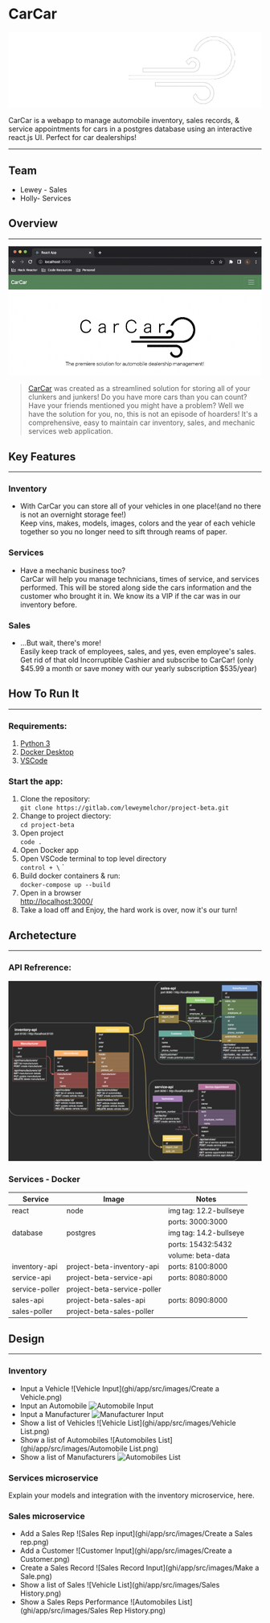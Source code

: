 # CarCar
![Our logo](ghi/app/src/images/CCLW.png)

CarCar is a webapp to manage automobile inventory, sales records, & service appointments for cars in a postgres database using an interactive react.js UI. Perfect for car dealerships!

---

## Team
* Lewey - Sales
* Holly- Services

## Overview

---

![home page](ghi/app/src/images/CarCarHome.png)
> [CarCar](http://localhost:3000/) was created as a streamlined solution for storing all of your clunkers and junkers! Do you have more cars than you can count? Have your friends mentioned you might have a problem? Well we have the solution for you, no, this is not an episode of hoarders! It's a comprehensive, easy to maintain car inventory, sales, and mechanic services web application.

## Key Features

---

### Inventory<br>
- With CarCar you can store all of your vehicles in one place!(and no there is not an overnight storage fee!) <br> Keep vins, makes, models, images, colors and the year of each vehicle together so you no longer need to sift through reams of paper.
### Services
- Have a mechanic business too?<br>
CarCar will help you manage technicians, times of service, and services performed. This will be stored along side the cars information and the customer who brought it in. We know its a VIP if the car was in our inventory before.
### Sales
- ...But wait, there's more!<br>Easily keep track of employees, sales, and yes, even employee's sales. Get rid of that old Incorruptible Cashier and subscribe to CarCar! (only $45.99 a month or save money with our yearly subscription $535/year)


## How To Run It

---

### Requirements:

1. [Python 3](https://www.python.org/downloads/)
2. [Docker Desktop](https://www.docker.com/products/docker-desktop/)
3. [VSCode](https://code.visualstudio.com/)

### Start the app:

1. Clone the repository:<br>`git clone https://gitlab.com/leweymelchor/project-beta.git`
2. Change to project diectory:<br>`cd project-beta`
3. Open project<br>`code .`
4. Open Docker app
5. Open VSCode terminal  to top level directory<br>`control + \` `
6. Build docker containers & run:<br>
    `docker-compose up --build`
7. Open in a browser<br> [http://localhost:3000/](http://localhost:3000/)
8. Take a load off and Enjoy, the hard work is over, now it's our turn!


## Archetecture

---

### API Refrerence:
![api diagram](ghi/app/src/images/CarCarAPIs.png)

### Services - Docker
| Service | Image | Notes |
| --- | --- | --- |
| react | node | img tag: 12.2-bullseye |
| | |ports: 3000:3000 |
| database | postgres | img tag: 14.2-bullseye |
| | | ports: 15432:5432 |
| | | volume: beta-data |
| inventory-api | project-beta-inventory-api | ports: 8100:8000 |
| service-api | project-beta-service-api | ports: 8080:8000 |
| service-poller | project-beta-service-poller |  |
| sales-api | project-beta-sales-api | ports: 8090:8000 |
| sales-poller | project-beta-sales-poller |  |

## Design

---

### Inventory
- Input a Vehicle
![Vehicle Input](ghi/app/src/images/Create a Vehicle.png)
- Input an Automobile
![Automobile Input]()
- Input a Manufacturer
![Manufacturer Input]()
- Show a list of Vehicles
![Vehicle List](ghi/app/src/images/Vehicle List.png)
- Show a list of Automobiles
![Automobiles List](ghi/app/src/images/Automobile List.png)
- Show a list of Manufacturers
![Automobiles List]()

### Services microservice

Explain your models and integration with the inventory
microservice, here.

### Sales microservice

- Add a Sales Rep
![Sales Rep input](ghi/app/src/images/Create a Sales rep.png)
- Add a Customer
![Customer Input](ghi/app/src/images/Create a Customer.png)
- Create a Sales Record
![Sales Record Input](ghi/app/src/images/Make a Sale.png)
- Show a list of Sales
![Vehicle List](ghi/app/src/images/Sales History.png)
- Show a Sales Reps Performance
![Automobiles List](ghi/app/src/images/Sales Rep History.png)
